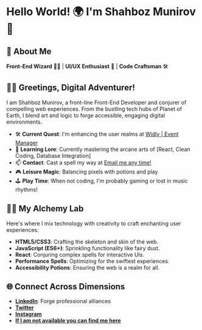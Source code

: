 # Hello World! 🌍 I'm Shahboz Munirov 🚀

## 🎨 About Me
**Front-End Wizard** 🧙‍♂️ | **UI/UX Enthusiast** 🎨 | **Code Craftsman** 🛠️

## 🧙‍♂️ Greetings, Digital Adventurer!

I am Shahboz Munirov, a front-line Front-End Developer and conjurer of compelling web experiences. From the bustling tech hubs of Planet of Earth, I blend art and logic to forge accessible, engaging digital environments.

- 🛠 **Current Quest**: I'm enhancing the user realms at [Widly | Event Manager](widly.shahbozms.uz)
- 🌱 **Learning Lore**: Currently mastering the arcane arts of [React, Clean Coding, Database Integration]
- 📫 **Contact**: Cast a spell my way at [Email me any time!](mailto:shakhbozmn@gmail.com)
- 🎮 **Leisure Magic**: Balancing pixels with potions and play
- 🕹️ **Play Time**: When not coding, I'm probably gaming or lost in music rhythms!

## 🧙‍♂️ My Alchemy Lab
Here's where I mix technology with creativity to craft enchanting user experiences:
- **HTML5/CSS3**: Crafting the skeleton and skin of the web.
- **JavaScript (ES6+)**: Sprinkling functionality like fairy dust.
- **React**: Conjuring complex spells for interactive UIs.
- **Performance Spells**: Optimizing for the swiftest experiences.
- **Accessibility Potions**: Ensuring the web is a realm for all.

## 🌐 Connect Across Dimensions
- **[LinkedIn](https://www.linkedin.com/in/shahboz-munirov-49995428b/)**: Forge professional alliances
- **[Twitter](https://twitter.com/shakhbozmn)**
- **[Instagram](https://instagram.com/shahbozms)**
- **[If I am not available you can find me here](https://steamcommunity.com/id/rtx_usa/)**
